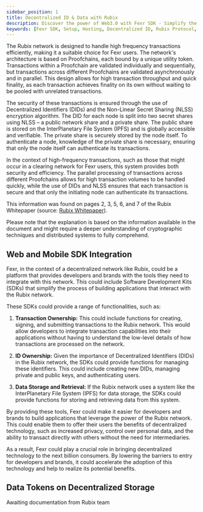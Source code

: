 ```yaml
---
sidebar_position: 1
title: Decentralized ID & Data with Rubix
description: Discover the power of Web3.0 with Fexr SDK - Simplify the process of decentralized identity creation, Club interactions, and enable fast, secure and efficient cross-chain transactions on the Rubix protocol.
keywords: [Fexr SDK, Setup, Hosting, Decentralized ID, Rubix Protocol, Cross-chain Transactions, Blockchain Integration, Club Interactions, Secure Transactions, Decentralized Hosting, Web3.0 Integration]
---
```


The Rubix network is designed to handle high frequency transactions efficiently, making it a suitable choice for Fexr users. The network's architecture is based on Proofchains, each bound by a unique utility token. Transactions within a Proofchain are validated individually and sequentially, but transactions across different Proofchains are validated asynchronously and in parallel. This design allows for high transaction throughput and quick finality, as each transaction achieves finality on its own without waiting to be pooled with unrelated transactions.

The security of these transactions is ensured through the use of Decentralized Identifiers (DIDs) and the Non-Linear Secret Sharing (NLSS) encryption algorithm. The DID for each node is split into two secret shares using NLSS – a public network share and a private share. The public share is stored on the InterPlanetary File System (IPFS) and is globally accessible and verifiable. The private share is securely stored by the node itself. To authenticate a node, knowledge of the private share is necessary, ensuring that only the node itself can authenticate its transactions.

In the context of high-frequency transactions, such as those that might occur in a clearing network for Fexr users, this system provides both security and efficiency. The parallel processing of transactions across different Proofchains allows for high transaction volumes to be handled quickly, while the use of DIDs and NLSS ensures that each transaction is secure and that only the initiating node can authenticate its transactions.

This information was found on pages 2, 3, 5, 6, and 7 of the Rubix Whitepaper (source: [Rubix Whitepaper](https://github.com/rubixchain/rubixnetwork/blob/master/RubiX_WhitePaper%20R1.8.pdf)).

Please note that the explanation is based on the information available in the document and might require a deeper understanding of cryptographic techniques and distributed systems to fully comprehend.

## Web and Mobile SDK Integration

Fexr, in the context of a decentralized network like Rubix, could be a platform that provides developers and brands with the tools they need to integrate with this network. This could include Software Development Kits (SDKs) that simplify the process of building applications that interact with the Rubix network.

These SDKs could provide a range of functionalities, such as:

1. **Transaction Ownership:** This could include functions for creating, signing, and submitting transactions to the Rubix network. This would allow developers to integrate transaction capabilities into their applications without having to understand the low-level details of how transactions are processed on the network.

2. **ID Ownership:** Given the importance of Decentralized Identifiers (DIDs) in the Rubix network, the SDKs could provide functions for managing these identifiers. This could include creating new DIDs, managing private and public keys, and authenticating users.

3. **Data Storage and Retrieval:** If the Rubix network uses a system like the InterPlanetary File System (IPFS) for data storage, the SDKs could provide functions for storing and retrieving data from this system.

By providing these tools, Fexr could make it easier for developers and brands to build applications that leverage the power of the Rubix network. This could enable them to offer their users the benefits of decentralized technology, such as increased privacy, control over personal data, and the ability to transact directly with others without the need for intermediaries.

As a result, Fexr could play a crucial role in bringing decentralized technology to the next billion consumers. By lowering the barriers to entry for developers and brands, it could accelerate the adoption of this technology and help to realize its potential benefits.

## Data Tokens on  Decentralized Storage

Awaiting documentation from Rubix team